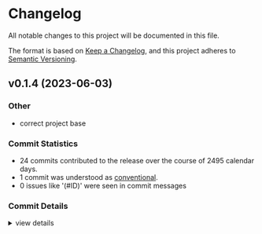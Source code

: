 # Changelog

All notable changes to this project will be documented in this file.

The format is based on [Keep a Changelog](https://keepachangelog.com/en/1.0.0/),
and this project adheres to [Semantic Versioning](https://semver.org/spec/v2.0.0.html).

## v0.1.4 (2023-06-03)

### Other

 - <csr-id-3f949b6edb8570bda2fa4641be31997e2f88c0d1/> correct project base

### Commit Statistics

<csr-read-only-do-not-edit/>

 - 24 commits contributed to the release over the course of 2495 calendar days.
 - 1 commit was understood as [conventional](https://www.conventionalcommits.org).
 - 0 issues like '(#ID)' were seen in commit messages

### Commit Details

<csr-read-only-do-not-edit/>

<details><summary>view details</summary>

 * **Uncategorized**
    - Generic wrapper ([`ab0f618`](https://github.com/jmesmon/io-block/commit/ab0f618578a059669a4a08d9eec4a21c9a8e2d42))
    - Darwin builds ([`ccf0072`](https://github.com/jmesmon/io-block/commit/ccf00725959ba9df44a5a4981a31001e5b4d87b7))
    - Fixup! ([`1cbb92b`](https://github.com/jmesmon/io-block/commit/1cbb92b0dfc282a2640a2f7f499d6a3ca43371e6))
    - Stab at darwin ([`61dd792`](https://github.com/jmesmon/io-block/commit/61dd792f74b15bfd36a6c352728035bf06b06e7c))
    - Use nix, update everything ([`fc64bec`](https://github.com/jmesmon/io-block/commit/fc64bec2bb78b39b982688296d473af07cad8620))
    - Merge pull request #2 from jmesmon/dependabot/add-v2-config-file ([`c89dc90`](https://github.com/jmesmon/io-block/commit/c89dc90983e87bccf23b25bc7baf11d26fcfa4a6))
    - Use github ci ([`fdf27db`](https://github.com/jmesmon/io-block/commit/fdf27dbd38b8d011adfcc093fe6a6ca90c79fc69))
    - Upgrade to GitHub-native Dependabot ([`65de802`](https://github.com/jmesmon/io-block/commit/65de8020602b45d616434443e941d96485edd5c1))
    - Add example ([`cee00f2`](https://github.com/jmesmon/io-block/commit/cee00f2fd0f5f511b099a8ea3c6d8a1cae787fcb))
    - New ioctl ([`fbb1078`](https://github.com/jmesmon/io-block/commit/fbb1078401f6098ca44c3655ebd8a0359f2db383))
    - Release ([`aaa1cdb`](https://github.com/jmesmon/io-block/commit/aaa1cdb1aafdf2b435b2b6195d412fe637fc39fc))
    - Pub BlockSize ([`b4f490b`](https://github.com/jmesmon/io-block/commit/b4f490ba9f1b147cd7b66439cb3b46144fa3938c))
    - Correct project base ([`3f949b6`](https://github.com/jmesmon/io-block/commit/3f949b6edb8570bda2fa4641be31997e2f88c0d1))
    - Add doc upload key ([`6e48c43`](https://github.com/jmesmon/io-block/commit/6e48c430dd4e6af8fd6e961e4f84829c413b8dfe))
    - Travis and readme ([`8a4a31d`](https://github.com/jmesmon/io-block/commit/8a4a31d4a95168c284ed08c57310a8a75cf233d5))
    - Release ([`5a24b55`](https://github.com/jmesmon/io-block/commit/5a24b55c1876f801d64fcb2dc194aaa42e2e4ecd))
    - Switch to ioctl-sys ([`cb20795`](https://github.com/jmesmon/io-block/commit/cb20795c90758c961b3e83bd7a8b6670ebc576b7))
    - Crate name ([`f36065a`](https://github.com/jmesmon/io-block/commit/f36065a036308eedde75cc046daf4d6916d7b555))
    - Fix include ([`cb8ad81`](https://github.com/jmesmon/io-block/commit/cb8ad81590115b63223d9ceeb11946a1d0dc0673))
    - Builds ([`655b5de`](https://github.com/jmesmon/io-block/commit/655b5de42fa2a27044114a00dbd21ddafbbe540e))
    - More linux blockdev stuff ([`88fe105`](https://github.com/jmesmon/io-block/commit/88fe105beccdb045ab1038ae84b5c63dc0dab698))
    - Maybe BlockSize works? ([`66d2eb0`](https://github.com/jmesmon/io-block/commit/66d2eb0f1e1cb256ab4ca6e9ef590154cd925a0e))
    - Things ([`cc01e59`](https://github.com/jmesmon/io-block/commit/cc01e59120b751baedd6fad29242cd8eda1ee72c))
    - Initial ([`9b40490`](https://github.com/jmesmon/io-block/commit/9b404906b13c21a354c40273bdbb6583ad5096f4))
</details>

